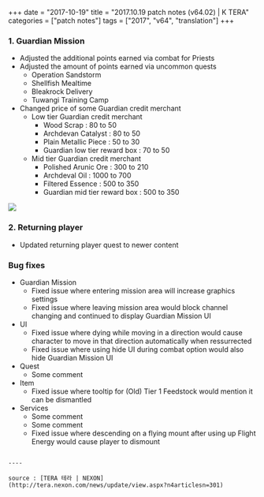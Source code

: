 +++
date = "2017-10-19"
title = "2017.10.19 patch notes (v64.02) | K TERA"
categories = ["patch notes"]
tags = ["2017", "v64", "translation"]
+++

### 1. Guardian Mission
- Adjusted the additional points earned via combat for Priests
- Adjusted the amount of points earned via uncommon quests
  - Operation Sandstorm
  - Shellfish Mealtime
  - Bleakrock Delivery
  - Tuwangi Training Camp
- Changed price of some Guardian credit merchant
  - Low tier Guardian credit merchant
    - Wood Scrap : 80 to 50
    - Archdevan Catalyst : 80 to 50
    - Plain Metallic Piece : 50 to 30
    - Guardian low tier reward box : 70 to 50
  - Mid tier Guardian credit merchant
    - Polished Arunic Ore : 300 to 210
    - Archdeval Oil : 1000 to 700
    - Filtered Essence : 500 to 350
    - Guardian mid tier reward box : 500 to 350

![](https://seraphinush-gaming.github.io/mysterium/images/patch-notes/2017-10-19-1.png)

### 2. Returning player
- Updated returning player quest to newer content

### Bug fixes
- Guardian Mission
  - Fixed issue where entering mission area will increase graphics settings
  - Fixed issue where leaving mission area would block channel changing and continued to display Guardian Mission UI
- UI
  - Fixed issue where dying while moving in a direction would cause character to move in that direction automatically when ressurrected
  - Fixed issue where using hide UI during combat option would also hide Guardian Mission UI
- Quest
  - Some comment
- Item
  - Fixed issue where tooltip for (Old) Tier 1 Feedstock would mention it can be dismantled
- Services
  - Some comment
  - Some comment
  - Fixed issue where descending on a flying mount after using up Flight Energy would cause player to dismount
```

----

source : [TERA 테라 | NEXON](http://tera.nexon.com/news/update/view.aspx?n4articlesn=301)
